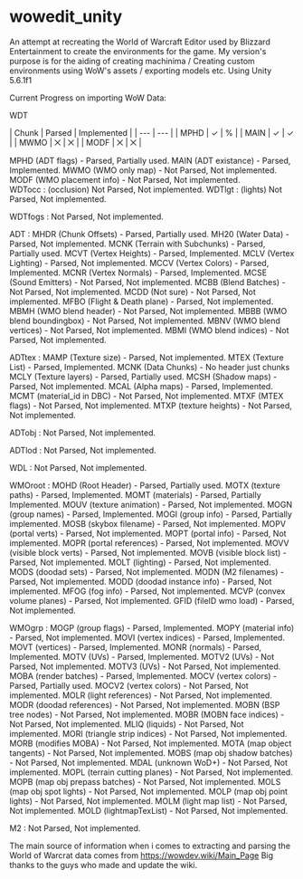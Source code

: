 # wowedit_unity
An attempt at recreating the World of Warcraft Editor used by Blizzard Entertainment to create the environments for the game.
My version's purpose is for the aiding of creating machinima / Creating custom environments using WoW's assets / exporting models etc.
Using Unity 5.6.1f1

Current Progress on importing WoW Data:

WDT
	
| Chunk | Parsed | Implemented |
| --- | --- |
| MPHD | ✓ | % |
| MAIN | ✓ | ✓ |
| MWMO | ⨉ | ⨉ |
| MODF | ⨉ | ⨉ |
	
MPHD (ADT flags)				  - Parsed, Partially used.
	MAIN (ADT existance)			  - Parsed, Implemented.
	MWMO (WMO only map)			  - Not Parsed, Not implemented.
	MODF (WMO placement info)		  - Not Parsed, Not implemented.	  
WDTocc : (occlusion) Not Parsed, Not implemented.
WDTlgt : (lights) Not Parsed, Not implemented.

WDTfogs : Not Parsed, Not implemented.

ADT : MHDR (Chunk Offsets)            - Parsed, Partially used.
  MH20 (Water Data)               - Parsed, Not implemented.
  MCNK (Terrain with Subchunks)   - Parsed, Partially used.
	MCVT (Vertex Heights)           - Parsed, Implemented.
	MCLV (Vertex Lighting)          - Parsed, Not implemented.
	MCCV (Vertex Colors)            - Parsed, Implemented.
	MCNR (Vertex Normals)           - Parsed, Implemented.
	MCSE (Sound Emitters)           - Not Parsed, Not implemented.
	MCBB (Blend Batches)            - Not Parsed, Not implemented.
	MCDD (Not sure)                 - Not Parsed, Not implemented.
  MFBO (Flight & Death plane)     - Parsed, Not implemented.
  MBMH (WMO blend header)         - Not Parsed, Not implemented.
  MBBB (WMO blend boundingbox)    - Not Parsed, Not implemented.
  MBNV (WMO blend vertices)       - Not Parsed, Not implemented.
  MBMI (WMO blend indices)        - Not Parsed, Not implemented.

 ADTtex : MAMP (Texture size)			  - Parsed, Not implemented.
	  MTEX (Texture List)			  - Parsed, Implemented.
	  MCNK (Data Chunks)			  - No header just chunks
		MCLY (Texture layers)			- Parsed, Partially used.
		MCSH (Shadow maps)				- Parsed, Not implemented.
		MCAL (Alpha maps)				- Parsed, Implemented.
		MCMT (material_id in DBC)		- Not Parsed, Not implemented.
		MTXF (MTEX flags)				- Not Parsed, Not implemented.
		MTXP (texture heights)			- Not Parsed, Not implemented.

 ADTobj : Not Parsed, Not implemented.

 ADTlod : Not Parsed, Not implemented.

WDL : Not Parsed, Not implemented.

WMOroot : MOHD (Root Header)			  - Parsed, Partially used. 
	MOTX (texture paths)			  - Parsed, Implemented.
	MOMT (materials)				  - Parsed, Partially Implemented.
	MOUV (texture animation)		  - Parsed, Not implemented.
	MOGN (group names)			  - Parsed, Implemented.
	MOGI (group info)				  - Parsed, Partially implemented.
	MOSB (skybox filename)		  - Parsed, Not implemented.
	MOPV (portal verts)			  - Parsed, Not implemented.
	MOPT (portal info)			  - Parsed, Not implemented.
	MOPR (portal references)		  - Parsed, Not implemented.
	MOVV (visible block verts)	  - Parsed, Not implemented.
	MOVB (visible block list)		  - Parsed, Not implemented.
	MOLT (lighting)				  - Parsed, Not implemented.
	MODS (doodad sets)			  - Parsed, Not implemented.
	MODN (M2 filenames)			  - Parsed, Not implemented.
	MODD (doodad instance info)	  - Parsed, Not implemented.
	MFOG (fog info)				  - Parsed, Not implemented.
	MCVP (convex volume planes)	  - Parsed, Not implemented.
	GFID (fileID wmo load)		  - Parsed, Not implemented.

WMOgrp : MOGP (group flags)			  - Parsed, Implemented.
	MOPY (material info)		  	- Parsed, Not implemented.
	MOVI (vertex indices)		  	- Parsed, Implemented.
	MOVT (vertices)				  	- Parsed, Implemented.
	MONR (normals)					- Parsed, Implemented.
	MOTV (UVs)						- Parsed, Implemented.
	MOTV2 (UVs)						- Not Parsed, Not implemented.
	MOTV3 (UVs)						- Not Parsed, Not implemented.
	MOBA (render batches)			- Parsed, Implemented.
	MOCV (vertex colors)			- Parsed, Partially used.
	MOCV2 (vertex colors)			- Not Parsed, Not implemented.
	MOLR (light references)			- Not Parsed, Not implemented.
	MODR (doodad references)		- Not Parsed, Not implemented.
	MOBN (BSP tree nodes)			- Not Parsed, Not implemented.
	MOBR (MOBN face indices)		- Not Parsed, Not implemented.
	MLIQ (liquids)					- Not Parsed, Not implemented.
	MORI (triangle strip indices)	- Not Parsed, Not implemented.
	MORB (modifies MOBA)			- Not Parsed, Not implemented.
	MOTA (map object tangents)		- Not Parsed, Not implemented.
	MOBS (map obj shadow batches)	- Not Parsed, Not implemented.
	MDAL (unknown WoD+)				- Not Parsed, Not implemented.
	MOPL (terrain cutting planes)	- Not Parsed, Not implemented.
	MOPB (map obj prepass batches)	- Not Parsed, Not implemented.
	MOLS (map obj spot lights)		- Not Parsed, Not implemented.
	MOLP (map obj point lights)		- Not Parsed, Not implemented.
	MOLM (light map list)			- Not Parsed, Not implemented.
	MOLD (lightmapTexList)			- Not Parsed, Not implemented.

 M2 : Not Parsed, Not implemented.

      
The main source of information when i comes to extracting and parsing the World of Warcrat data comes from https://wowdev.wiki/Main_Page 
Big thanks to the guys who made and update the wiki.
